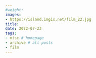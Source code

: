 ```yaml
---
#weight: 
images:
- https://island.imgix.net/film_22.jpg
title: 
date: 2022-07-23
tags:
- misc # homepage
- archive # all posts
- film
---
```

